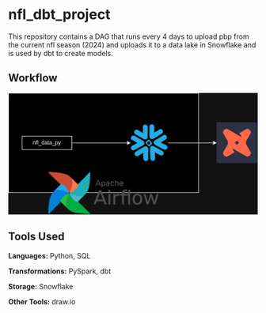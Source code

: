 # nfl_dbt_project
This repository contains a DAG that runs every 4 days to upload pbp from the current nfl season (2024) and uploads it to a data lake in Snowflake and is used by dbt to create models.
## Workflow
![diagram.png](https://github.com/NisoomV/nfl_dbt_project/blob/91705de1692ca647f6237d0651c57e2060cb5c17/diagram.png)

## Tools Used
**Languages:**  Python, SQL

**Transformations:**  PySpark, dbt

**Storage:**  Snowflake

**Other Tools:**  draw.io
